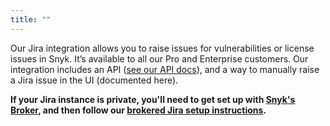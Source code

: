 ```yaml
---
title: ""
---
```


Our Jira integration allows you to raise issues for vulnerabilities or license issues in Snyk. It’s available to all our Pro and Enterprise customers. Our integration includes an API ([see our API docs](https://snyk.docs.apiary.io/#reference/projects/project-jira-issues)), and a way to manually raise a Jira issue in the UI (documented here).

**If your Jira instance is private, you'll need to get set up with [Snyk's Broker](https://snyk.io/docs/snyk-broker), and then follow our [brokered Jira setup instructions](https://snyk.io/docs/snyk-broker#jira-setup).**
